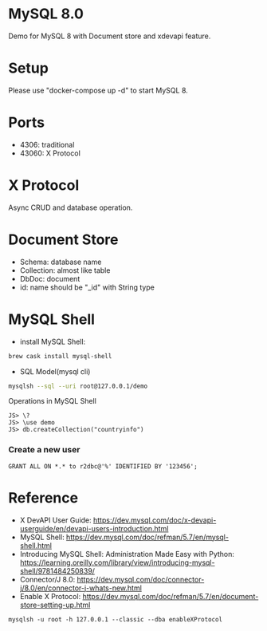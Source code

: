 MySQL 8.0
=========

Demo for MySQL 8 with Document store and xdevapi feature.

# Setup

Please use "docker-compose up -d" to start MySQL 8.

# Ports

* 4306: traditional
* 43060: X Protocol

# X Protocol

Async CRUD and database operation.


# Document Store

* Schema: database name
* Collection: almost like table
* DbDoc: document
* id: name should be "_id" with String type

# MySQL Shell

* install MySQL Shell:
```bash
brew cask install mysql-shell
```

* SQL Model(mysql cli)
```bash
mysqlsh --sql --uri root@127.0.0.1/demo
```

Operations in MySQL Shell
```
JS> \?
JS> \use demo
JS> db.createCollection("countryinfo")
```

### Create a new user

```
GRANT ALL ON *.* to r2dbc@'%' IDENTIFIED BY '123456';
```
# Reference

* X DevAPI User Guide: https://dev.mysql.com/doc/x-devapi-userguide/en/devapi-users-introduction.html
* MySQL Shell: https://dev.mysql.com/doc/refman/5.7/en/mysql-shell.html
* Introducing MySQL Shell: Administration Made Easy with Python: https://learning.oreilly.com/library/view/introducing-mysql-shell/9781484250839/
* Connector/J 8.0: https://dev.mysql.com/doc/connector-j/8.0/en/connector-j-whats-new.html
* Enable X Protocol: https://dev.mysql.com/doc/refman/5.7/en/document-store-setting-up.html

```
mysqlsh -u root -h 127.0.0.1 --classic --dba enableXProtocol
```
